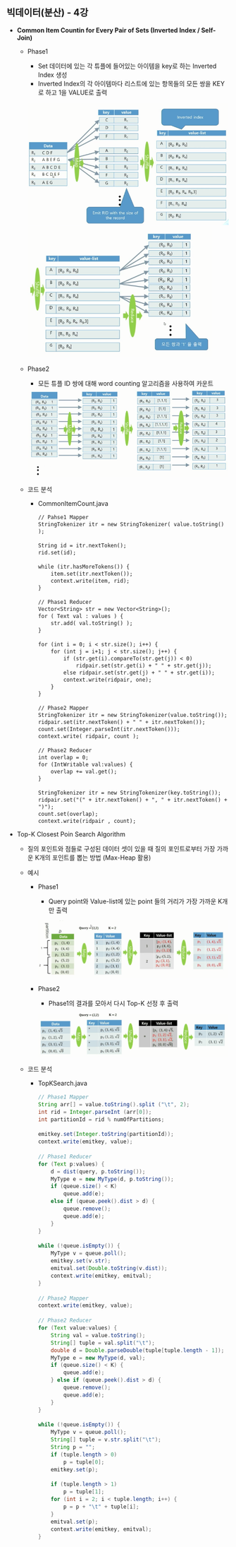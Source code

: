 ## 빅데이터(분산) - 4강

- **Common Item Countin for Every Pair of Sets (Inverted Index / Self-Join)**

  - Phase1

    - Set 데이터에 있는 각 튜플에 들어있는 아이템을 key로 하는 Inverted Index 생성
    - Inverted Index의 각 아이템마다 리스트에 있는 항목들의 모든 쌍을 KEY로 하고 1을 VALUE로 출력

    <img src="BigData-Distribution-05.assets/phase1.PNG" alt="phase1" style="zoom: 67%;" /> <img src="BigData-Distribution-05.assets/phase1-2.PNG" alt="phase1-2" style="zoom:67%;" /> 

  - Phase2

    - 모든 튜플 ID 쌍에 대해 word counting 알고리즘을 사용하여 카운트

    <img src="BigData-Distribution-05.assets/phase2.PNG" alt="phase2" style="zoom:67%;" /> 

    

  - 코드 분석

    - CommonItemCount.java

      ```
      // Pahse1 Mapper
      StringTokenizer itr = new StringTokenizer( value.toString() );
      
      String id = itr.nextToken();
      rid.set(id);
      
      while (itr.hasMoreTokens()) {
          item.set(itr.nextToken());
          context.write(item, rid);
      }
      
      // Phase1 Reducer
      Vector<String> str = new Vector<String>();
      for ( Text val : values ) {
          str.add( val.toString() );
      }
      
      for (int i = 0; i < str.size(); i++) {
          for (int j = i+1; j < str.size(); j++) {
              if (str.get(i).compareTo(str.get(j)) < 0)
                  ridpair.set(str.get(i) + " " + str.get(j));
              else ridpair.set(str.get(j) + " " + str.get(i));
              context.write(ridpair, one);
          }
      }
      
      // Phase2 Mapper
      StringTokenizer itr = new StringTokenizer(value.toString());
      ridpair.set(itr.nextToken() + " " + itr.nextToken());
      count.set(Integer.parseInt(itr.nextToken()));
      context.write( ridpair, count );
      
      // Phase2 Reducer
      int overlap = 0;
      for (IntWritable val:values) {
          overlap += val.get();
      }
      
      StringTokenizer itr = new StringTokenizer(key.toString());
      ridpair.set("(" + itr.nextToken() + ", " + itr.nextToken() + ")");
      count.set(overlap);
      context.write(ridpair , count);
      ```

      

- Top-K Closest Poin Search Algorithm

  - 질의 포인트와 점들로 구성된 데이터 셋이 있을 때 질의 포인트로부터 가장 가까운 K개의 포인트를 뽑는 방법 (Max-Heap 활용)

  - 예시

    - Phase1

      - Query point와 Value-list에 있는 point 들의 거리가 가장 가까운 K개만 출력

      ![top-k-phase1](BigData-Distribution-05.assets/top-k-phase1.PNG) 

    - Phase2

      - Phase1의 결과를 모아서 다시 Top-K 선정 후 출력

      ![top-k-phase2](BigData-Distribution-05.assets/top-k-phase2.PNG) 

  - 코드 분석

    - TopKSearch.java

      ```java
      // Phase1 Mapper
      String arr[] = value.toString().split ("\t", 2);
      int rid = Integer.parseInt (arr[0]);
      int partitionId = rid % numOfPartitions;
      
      emitkey.set(Integer.toString(partitionId));
      context.write(emitkey, value);
      
      // Phase1 Reducer
      for (Text p:values) {
          d = dist(query, p.toString());
          MyType e = new MyType(d, p.toString());
          if (queue.size() < K)
              queue.add(e);
          else if (queue.peek().dist > d) {
              queue.remove();
              queue.add(e);
          }
      }
      
      while (!queue.isEmpty()) {
          MyType v = queue.poll();
          emitkey.set(v.str);
          emitval.set(Double.toString(v.dist));
          context.write(emitkey, emitval);
      }
      
      // Phase2 Mapper
      context.write(emitkey, value);
      
      // Phase2 Reducer
      for (Text value:values) {
          String val = value.toString();
          String[] tuple = val.split("\t");
          double d = Double.parseDouble(tuple[tuple.length - 1]);
          MyType e = new MyType(d, val);
          if (queue.size() < K) {
              queue.add(e);
          } else if (queue.peek().dist > d) {
              queue.remove();
              queue.add(e);
          }
      }
      
      while (!queue.isEmpty()) {
          MyType v = queue.poll();
          String[] tuple = v.str.split("\t");
          String p = "";
          if (tuple.length > 0)
              p = tuple[0];
          emitkey.set(p);
      
          if (tuple.length > 1)
              p = tuple[1];
          for (int i = 2; i < tuple.length; i++) {
              p = p + "\t" + tuple[i];
          }
          emitval.set(p);
          context.write(emitkey, emitval);
      }
      ```

      

